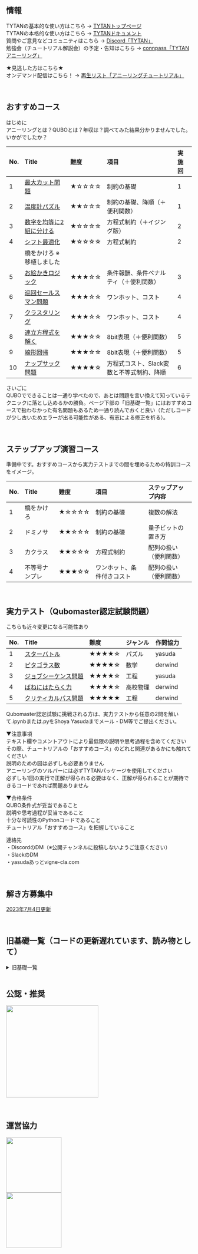 ## 情報

TYTANの基本的な使い方はこちら → [TYTANトップページ](https://github.com/tytansdk/tytan)<br>
TYTANの本格的な使い方はこちら → [TYTANドキュメント](https://github.com/tytansdk/tytan/blob/main/document%20.md)<br>
質問やご意見などコミュニティはこちら → [Discord「TYTAN」](https://discord.gg/qT5etstPW8)<br>
勉強会（チュートリアル解説会）の予定・告知はこちら → [connpass「TYTANアニーリング」](https://mdrft.connpass.com/event/)

★見逃した方はこちら★<br>
オンデマンド配信はこちら！ → [再生リスト「アニーリングチュートリアル」](https://www.youtube.com/playlist?list=PLQOGM0zeI92QXFHSjuyTh2qogH2iee2Zi)

<br>

## おすすめコース
はじめに<br>
アニーリングとは？QUBOとは？年収は？調べてみた結果分かりませんでした。いかがでしたか？

|No.|Title|難度|項目|実施回|
|:--|:--|:--|:--|:--|
|1|<a href="https://colab.research.google.com/drive/1cPM7qx-mTIqxHQztKHJuW3EaCHn5hegg?usp=sharing" target="_blank">最大カット問題</a>|★☆☆☆☆|制約の基礎|1|
|2|<a href="https://colab.research.google.com/drive/1OkfbSQskWgyzKpbElqMEpd4ZhU9X05vv?usp=sharing" target="_blank">温度計パズル</a>|★★☆☆☆|制約の基礎、降順（＋便利関数）|1|
|3|<a href="https://colab.research.google.com/drive/18pth1OMi2c9YO-hUC1sPxpjSKJoRnPIE?usp=sharing" target="_blank">数字を均等に2組に分ける</a>|★☆☆☆☆|方程式制約（＋イジング版）|2|
|4|<a href="https://colab.research.google.com/drive/1OYLy5kEcYwK59nCJH7IUZOU2gQc3w-Ku?usp=sharing" target="_blank">シフト最適化</a>|★☆☆☆☆|方程式制約|2|
||橋をかけろ ※移植しました||||
|5|<a href="https://colab.research.google.com/drive/1WwsQkrIGS7YMz26BvrExIBD3MvpxEhzT?usp=sharing" target="_blank">お絵かきロジック</a>|★★★☆☆|条件報酬、条件ペナルティ（＋便利関数）|3|
|6|<a href="https://colab.research.google.com/drive/17EVg0h-yMPm_qYLw8XMsCwCydaSDqajx?usp=sharing" target="_blank">巡回セールスマン問題</a>|★★★☆☆|ワンホット、コスト|4|
|7|<a href="https://colab.research.google.com/drive/1ENTU11JxMPujaNx0MJ3gycamt8rZB3Xw?usp=sharing" target="_blank">クラスタリング</a>|★★★☆☆|ワンホット、コスト|4|
|8|<a href="https://colab.research.google.com/drive/1Tdi6jJUtgStU4ip6F0t0NUXxn7urPH8d?usp=sharing" target="_blank">連立方程式を解く</a>|★★★☆☆|8bit表現（＋便利関数）|5|
|9|<a href="https://colab.research.google.com/drive/1Zt9FFF48S0tYRgpoiTOaLxiaHpWjTgLg?usp=sharing" target="_blank">線形回帰</a>|★★★☆☆|8bit表現（＋便利関数）|5|
|10|<a href="https://colab.research.google.com/drive/128pWGsIQc5SZRZAwL-2cOlaWu5IbBZwT?usp=sharing" target="_blank">ナップサック問題</a>|★★★★☆|方程式コスト、Slack変数と不等式制約、降順|6|

さいごに<br>
QUBOでできることは一通り学べたので、あとは問題を言い換えて知っているテクニックに落とし込めるかの勝負。ページ下部の「旧基礎一覧」にはおすすめコースで扱わなかった有名問題もあるため一通り読んでおくと良い（ただしコードが少し古いためエラーが出る可能性がある、有志による修正を祈る）。

<br>

## ステップアップ演習コース
準備中です。おすすめコースから実力テストまでの間を埋めるための特訓コースをイメージ。

|No.|Title|難度|項目|ステップアップ内容|
|:--|:--|:--|:--|:--|
|1|橋をかけろ|★☆☆☆☆|制約の基礎|複数の解法|
|2|ドミノサ|★★☆☆☆|制約の基礎|量子ビットの置き方|
|3|カクラス|★★☆☆☆|方程式制約|配列の扱い（便利関数）|
|4|不等号ナンプレ|★★★☆☆|ワンホット、条件付きコスト|配列の扱い（便利関数）|

<br>

## 実力テスト（Qubomaster認定試験問題）
こちらも近々変更になる可能性あり

|No.|Title|難度|ジャンル|作問協力|
|:--|:--|:--|:--|:--|
|1|<a href="https://colab.research.google.com/drive/1bMO0k-uvSkj8x0Hjrx-7nsI694w6s5S_?usp=sharing" target="_blank">スターバトル</a>|★★★★☆|パズル|yasuda|
|2|<a href="https://colab.research.google.com/drive/11UzMBeLhuVIiuo7QpoMHQKcP-2OGNnRs?usp=sharing" target="_blank">ピタゴラス数</a>|★★★★☆|数学|derwind|
|3|<a href="https://colab.research.google.com/drive/1dRgHQq5kWxVkQ2-y9NL266kROnq_sVeW?usp=sharing" target="_blank">ジョブシーケンス問題</a>|★★★★☆|工程|yasuda|
|4|<a href="https://colab.research.google.com/drive/1BLTWenIX0cjffwH9B6mpw-HRE24BkSNj?usp=sharing" target="_blank">ばねにはたらく力</a>|★★★★☆|高校物理|derwind|
|5|<a href="https://colab.research.google.com/drive/1R6O6pLiQkPyYKZK73Lokn4gHyEIX_XxM?usp=sharing" target="_blank">クリティカルパス問題</a>|★★★★★|工程|derwind|

Qubomaster認定試験に挑戦される方は、実力テストから任意の2問を解いて.ipynbまたは.pyをShoya Yasudaまでメール・DM等でご提出ください。

▼注意事項<br>
テキスト欄やコメントアウトにより最低限の説明や思考過程を含めてください<br>
その際、チュートリアルの「おすすめコース」のどれと関連があるかにも触れてください<br>
説明のための図は必ずしも必要ありません<br>
アニーリングのソルバーには必ずTYTANパッケージを使用してください<br>
必ずしも1回の実行で正解が得られる必要はなく、正解が得られることが期待できるコードであれば問題ありません<br>

▼合格条件<br>
QUBO条件式が妥当であること<br>
説明や思考過程が妥当であること<br>
十分な可読性のPythonコードであること<br>
チュートリアル「おすすめコース」を把握していること<br>

連絡先<br>
・DiscordのDM（※公開チャンネルに投稿しないようご注意ください）<br>
・SlackのDM<br>
・yasudaあっとvigne-cla.com

<br>

## 解き方募集中
<a href="https://colab.research.google.com/drive/19dKlsKyQMjvdRyCg1hwCAg_WbRlS3dJV?usp=drive_link" target="_blank">2023年7月4日更新</a>


<br>


## 旧基礎一覧（コードの更新遅れています、読み物として）
<details>
<summary>旧基礎一覧</summary><div>

|File|Title|実施日|
|:--|:--|:--|
|tutorial00.|<a href="tutorial/tutorial00_networkx.ipynb">ネットワークX</a>|2023/04/11|
|tutorial01.|<a href="tutorial/tutorial01_qubo.ipynb">イジングとQUBO</a>|2023/04/14|
|tutorial02.|<a href="tutorial/tutorial02_maxcut.ipynb">マックスカット問題、自然数分割問題</a>|2023/05/17|
|tutorial03.|<a href="tutorial/tutorial03_bil.ipynb">整数計画問題</a>|2023/05/17|
|tutorial04.|<a href="tutorial/tutorial04_graphcoloring.ipynb">グラフ分割問題、グラフカラーリング問題</a>|2023/05/17|
|tutorial05.|<a href="tutorial/tutorial05_cliques.ipynb">クリーク判定問題、クリークカバー問題</a>||
|tutorial06.|<a href="tutorial/tutorial06_job_sequencing_problem.ipynb">ジョブシークエンス、ナップザック問題</a>|★一部間違いがあります。実力テストの参考にされる場合はご注意ください！|
|tutorial07.|<a href="tutorial/tutorial07_setcover_setpacking.ipynb">セットカバー、セットパッキング</a>||
|tutorial08.|<a href="tutorial/tutorial08_clustering_vertex_cover.ipynb">クラスタリング、頂点被覆問題</a>||
|tutorial09.|<a href="tutorial/tutorial09_trafficflow_optimization.ipynb">交通最適化問題</a>||
|tutorial10.|<a href="tutorial/tutorial10_liner_reg.ipynb">イジング線形回帰</a>||
</div></details>

<br>

## 公認・推奨
<a href="https://www.jqca.org/" target="_blank"><img src="https://github.com/tytansdk/tytan_tutorial/blob/main/img/logo_jqca.png" width="250"></a>

<br>

## 運営協力
<a href="https://www.chodai.co.jp/" target="_blank"><img src="https://github.com/tytansdk/tytan_tutorial/blob/main/img/logo_chodai.png" width="150"></a><br>
<a href="https://vigne-cla.com/" target="_blank"><img src="https://github.com/tytansdk/tytan_tutorial/blob/main/img/logo_vc_f_sk.png" width="150"></a>


